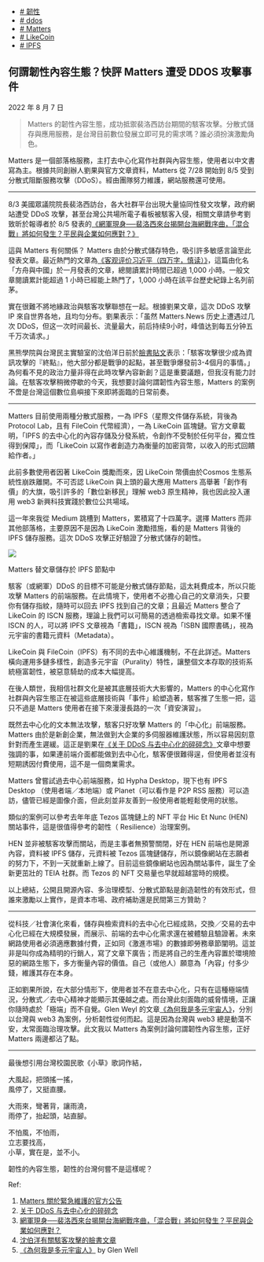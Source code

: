 +   [# 韌性](https://matters.town/tags/25753-%E9%9F%8C%E6%80%A7)
+   [# ddos](https://matters.town/tags/31623-ddos)
+   [# Matters](https://matters.town/tags/1848-Matters)
+   [# LikeCoin](https://matters.town/tags/3791-LikeCoin)
+   [# IPFS](https://matters.town/tags/646-IPFS)

## 何謂韌性內容生態？快評 Matters 遭受 DDOS 攻擊事件

2022 年 8 月 7 日

>Matters 的韌性內容生態，成功抵禦裴洛西訪台期間的駭客攻擊。分散式儲存與應用服務，是台灣目前數位發展立即可見的需求嗎？誰必須扮演激勵角色。

Matters 是一個部落格服務，主打去中心化寫作社群與內容生態，使用者以中文書寫為主。根據共同創辦人劉果與官方文章資料，Matters 從 7/28 開始到 8/5 受到分散式阻斷服務攻擊（DDoS）。經由團隊努力維護，網站服務還可使用。

* * *

8/3 美國眾議院院長裴洛西訪台，各大社群平台出現大量協同性發文攻擊，政府網站遭受 DDoS 攻擊，甚至台灣公共場所電子看板被駭客入侵，相關文章請參考劉致昕於報導者於 8/5 發表的[《網軍現身──裴洛西來台揭開台海網戰序曲，「混合戰」將如何發生？平民與企業如何應對？》](https://www.twreporter.org/a/us-house-speaker-nancy-pelosi-asia-tour-information-warfare)

這與 Matters 有何關係？ Matters 由於分散式儲存特色，吸引許多敏感言論至此發表文章。最近熱門的文章為[《客观评价习近平（四万字，慎读）》](https://matters.news/@arkincollapse/231305-%E5%AE%A2%E8%A7%82%E8%AF%84%E4%BB%B7%E4%B9%A0%E8%BF%91%E5%B9%B3-%E5%9B%9B%E4%B8%87%E5%AD%97-%E6%85%8E%E8%AF%BB-bafyreifjawzgfpk2h67tg65m636sve6yeawydsbxddakq65okgqwuy552u)，這篇由化名「方舟與中國」於一月發表的文章，總閱讀累計時間已超過 1,000 小時。一般文章閱讀累計能超過 1 小時已經能上熱門了，1,000 小時在該平台歷史紀錄上名列前茅。

實在很難不將地緣政治與駭客攻擊聯想在一起。根據劉果文章，這次 DDoS 攻擊 IP 來自世界各地，且均匀分布。劉果表示：「虽然 Matters.News 历史上遭遇过几次 DDoS，但这一次时间最长、流量最大，前后持续9小时，峰值达到每五分钟五千万次请求。」

黑熊學院與台灣民主實驗室的沈伯洋日前於[臉書貼文](https://www.facebook.com/pumashen/posts/pfbid02ZJpUQnV4E3xzCVTkpnE4ah2WefP9rj7W15GsJmQS9wA6DaJQuKauEu3xfyiqdkspl)表示：「駭客攻擊很少成為資訊攻擊的『終點』，他大部分都是戰爭的起點，甚至戰爭爆發前3-4個月的事情。」為何看不見的政治力量非得在此時攻擊內容新創？這是重要議題，但我沒有能力討論。在駭客攻擊稍微停歇的今天，我想要討論何謂韌性內容生態，Matters 的案例不啻是台灣這個數位島嶼接下來即將面臨的日常前奏。

* * *

Matters 目前使用兩種分散式服務，一為 IPFS（星際文件儲存系統，背後為 Protocol Lab，且有 FileCoin 代幣經濟），一為 LikeCoin 區塊鏈。官方文章載明，「IPFS 的去中心化的內容存儲及分發系統，令創作不受制於任何平台，獨立性得到保障」，而「LikeCoin 以寫作者創造力為衡量的加密貨幣，以收入的形式回饋給作者。」

此前多數使用者因著 LikeCoin 獎勵而來，因 LikeCoin 幣價由於Cosmos 生態系統性崩跌離開。不可否認 LikeCoin 與上頭的最大應用 Matters 高舉著「創作有價」的大旗，吸引許多的「數位新移民」理解 web3 原生精神，我也因此投入運用 web3 新興科技實踐於數位公共場域。

這一年來我從 Medium 跳槽到 Matters，累積寫了十四萬字。選擇 Matters 而非其他部落格，主要原因不是因為 LikeCoin 激勵措施，看的是 Matters 背後的 IPFS 儲存服務。這次 DDoS 攻擊正好驗證了分散式儲存的韌性。

 ![](https://assets.matters.news/embed/6e61c57f-75c5-4616-a381-136870749a82.png)

Matters 替文章儲存於 IPFS 節點中

駭客（或網軍）DDoS 的目標不可能是分散式儲存節點，這太耗費成本，所以只能攻擊 Matters 的前端服務。在此情境下，使用者不必擔心自己的文章消失，只要你有儲存指紋，隨時可以回去 IPFS 找到自己的文章；且最近 Matters 整合了 LikeCoin 的 ISCN 服務，理論上我們可以可簡易的透過檢索尋找文章。如果不懂 ISCN 的人，可以將 IPFS 文章視為「書籍」，ISCN 視為「ISBN 國際書碼」，視為元宇宙的書籍元資料（Metadata）。

LikeCoin 與 FileCoin（IPFS）有不同的去中心維護機制，不在此詳述。Matters 橫向運用多鏈多樣性，創造多元宇宙（Purality）特性，讓整個文本存取的技術系統極富韌性，被惡意騎劫的成本大幅提高。

在後人類世，我相信社群文化是被其底層技術大大影響的，Matters 的中心化寫作社群與內容生態正在被這些底層技術與「事件」給塑造著，駭客推了生態一把，這只不過是 Matters 使用者在接下來漫漫長路的一次「資安演習」。

既然去中心化的文本無法攻擊，駭客只好攻擊 Matters 的「中心化」前端服務。Matters 由於是新創企業，無法做到大企業的多伺服器維護狀態，所以容易因刻意針對而產生遲緩。這正是劉果在[《关于 DDoS 与去中心化的碎碎念》](https://matters.news/@guo/311604-%E5%85%B3%E4%BA%8E-d-do-s-%E4%B8%8E%E5%8E%BB%E4%B8%AD%E5%BF%83%E5%8C%96%E7%9A%84%E7%A2%8E%E7%A2%8E%E5%BF%B5-bafyreiauyqdgtnsenvvevzz6digpjzcxtrvqh5lejufnpoatjybm5c4jgq)文章中想要強調的事，如果連前端介面都能做到去中心化，駭客便很難得逞，但使用者並沒有短期誘因付費使用，這不是一個商業需求。

Matters 曾嘗試過去中心前端服務，如 Hypha Desktop，現下也有 IPFS Desktop （使用者端／本地端）或 Planet（可以看作是 P2P RSS 服務）可以造訪，儘管已經是圖像介面，但此刻並非友善到一般使用者能輕鬆使用的狀態。

類似的案例可以參考去年年底 Tezos 區塊鏈上的 NFT 平台 Hic Et Nunc (HEN) 關站事件，這是很值得參考的韌性（ Resilience）治理案例。

HEN 並非被駭客攻擊而關站，而是主事者無預警關閉，好在 HEN 前端也是開源內容，資料被 IPFS 儲存，元資料被 Tezos 區塊鏈儲存，所以鏡像網站在志願者的努力下，不到一天就重新上線了。目前這些鏡像網站也因為關站事件，誕生了全新更茁壯的 TEIA 社群。而 Tezos 的 NFT 交易量也早就超越當時的規模。

以上總結，公開且開源內容、多治理模型、分散式節點是創造韌性的有效形式，但誰來激勵以上實作，是資本市場、政府補助還是民間第三方贊助？

* * *

從科技／社會演化來看，儲存與檢索資料的去中心化已經成熟，交換／交易的去中心化已經在大規模發展，而展示、前端的去中心化需求還在被體驗且驗證著。未來網路使用者必須適應數據付費，正如同《激進市場》的數據即勞務章節闡明。這並非是叫你成為精明的行銷人，寫了文章下廣告；而是將自己的生產內容置於環境險惡的網路生態下，多方衡量內容的價值。自己（或他人）願意為「內容」付多少錢，維護其存在本身。

正如劉果所說，在大部分情形下，使用者並不在意去中心化，只有在這種極端情況，分散式／去中心精神才能顯示其優越之處。而台灣此刻面臨的威脅情境，正讓你隨時處於「極端」而不自覺。Glen Weyl 的文章[《為何我是多元宇宙人》](https://pdis.nat.gov.tw/zh-TW/blog/%E7%82%BA%E4%BD%95%E6%88%91%E6%98%AF%E5%A4%9A%E5%85%83%E5%AE%87%E5%AE%99%E4%BA%BA)，分別以台灣與 web3 為案例，分析韌性從何而起。這是因為台灣與 web3 總是動蕩不安，太常面臨治理攻擊。此文我以 Matters 為案例討論何謂韌性內容生態，正好 Matters 兩邊都沾了點。

* * *

最後想引用台灣校園民歌《小草》歌詞作結，

大風起，把頭搖一搖，  
風停了，又挺直腰。

大雨來，彎著背，讓雨澆，  
雨停了，抬起頭，站直腳。

不怕風，不怕雨，  
立志要找高，  
小草，實在是，並不小。

韌性的內容生態，韌性的台灣何嘗不是這樣呢？

Ref:

1.  [Matters 關於緊急維護的官方公告](https://matters.news/@hi176/312570-%E7%A8%8D%E5%BE%8Cmatters-news%E5%B0%87%E9%80%B2%E8%A1%8C%E7%B7%8A%E6%80%A5%E7%B6%AD%E8%AD%B7-%E5%8F%AF%E8%83%BD%E5%B0%8E%E8%87%B4%E8%A8%AA%E5%95%8F%E4%B8%8D%E7%A9%A9%E5%AE%9A-%E9%A0%90%E8%A8%8848%E5%B0%8F%E6%99%82%E5%85%A7%E5%AE%8C%E6%88%90-bafyreihwpu4i6xfhixfrpf5oub6sab3mzxqu3k3hajnecu6ss64o6tyf5a)
2.  [关于 DDoS 与去中心化的碎碎念](https://matters.news/@guo/311604-%E5%85%B3%E4%BA%8E-d-do-s-%E4%B8%8E%E5%8E%BB%E4%B8%AD%E5%BF%83%E5%8C%96%E7%9A%84%E7%A2%8E%E7%A2%8E%E5%BF%B5-bafyreiauyqdgtnsenvvevzz6digpjzcxtrvqh5lejufnpoatjybm5c4jgq)
3.  [網軍現身──裴洛西來台揭開台海網戰序曲，「混合戰」將如何發生？平民與企業如何應對？](https://www.twreporter.org/a/us-house-speaker-nancy-pelosi-asia-tour-information-warfare)
4.  [沈伯洋有關駭客攻擊的臉書文章](https://www.facebook.com/pumashen/posts/pfbid02ZJpUQnV4E3xzCVTkpnE4ah2WefP9rj7W15GsJmQS9wA6DaJQuKauEu3xfyiqdkspl)
5.  [《為何我是多元宇宙人》](https://pdis.nat.gov.tw/zh-TW/blog/%E7%82%BA%E4%BD%95%E6%88%91%E6%98%AF%E5%A4%9A%E5%85%83%E5%AE%87%E5%AE%99%E4%BA%BA) by Glen Well
